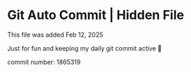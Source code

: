 # Git Auto Commit | Hidden File

This file was added Feb 12, 2025

Just for fun and keeping my daily git commit active 🤪

commit number: 1865319

